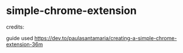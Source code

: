 # simple-chrome-extension


credits:

guide used
https://dev.to/paulasantamaria/creating-a-simple-chrome-extension-36m